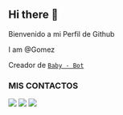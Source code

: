 ## Hi there 👋
Bienvenido a mi Perfil de Github

I am @Gomez

Creador de [`Baby - Bot`](https://github.com/thechoute/Baby-Ofc) <br>

### MIS CONTACTOS
<p>
<a href="http://wa.me/573234130270" target="blank"><img src="https://img.shields.io/badge/Whatsapp-30302f?style=flat&logo=whatsapp" /></a>
<a href="http://www.instagram.com/the_choute_" target="blank"><img src="https://img.shields.io/badge/Instagram-30302f?style=flat&logo=instagram" /></a>
<a href="https://www.youtube.com/channel/UC-HPutaDGeTPjrCId0bXQgg" target="blank"><img src="https://img.shields.io/badge/Youtube-30302f?style=flat&logo=youtube" /></a>
